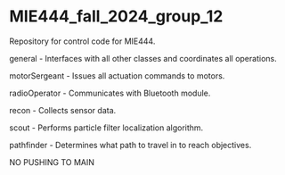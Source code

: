 # MIE444_fall_2024_group_12
Repository for control code for MIE444.

general - Interfaces with all other classes and coordinates all operations.

motorSergeant - Issues all actuation commands to motors.

radioOperator - Communicates with Bluetooth module.

recon - Collects sensor data.

scout - Performs particle filter localization algorithm.

pathfinder - Determines what path to travel in to reach objectives.

NO PUSHING TO MAIN
